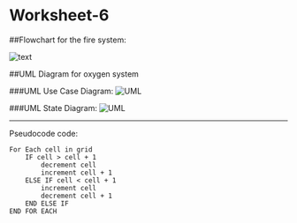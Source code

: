 # Worksheet-6


##Flowchart for the fire system:

![text](https://raw.githubusercontent.com/Alli1223/Worksheet-6/master/Flowchart/Fire_Flowchart.png "Flowchart")

##UML Diagram for oxygen system

###UML Use Case Diagram:
![UML](https://raw.githubusercontent.com/Alli1223/Worksheet-6/master/UML%20diagrams/Use_Case%20Diagram.png "UML Use Case")

###UML State Diagram:
![UML](https://raw.githubusercontent.com/Alli1223/Worksheet-6/master/UML%20diagrams/Simple%20State%20Diagram.png "State Diagram")

___ 

Pseudocode code:

```
For Each cell in grid
    IF cell > cell + 1
        decrement cell
        increment cell + 1
    ELSE IF cell < cell + 1
        increment cell
        decrement cell + 1
    END ELSE IF
END FOR EACH
```    